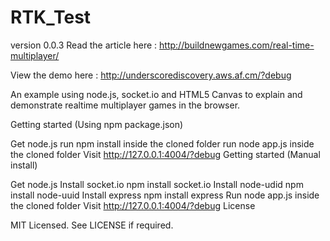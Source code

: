 RTK_Test
========

version 0.0.3
Read the article here : http://buildnewgames.com/real-time-multiplayer/

View the demo here : http://underscorediscovery.aws.af.cm/?debug

An example using node.js, socket.io and HTML5 Canvas to explain and demonstrate realtime multiplayer games in the browser.

Getting started (Using npm package.json)

Get node.js
run npm install inside the cloned folder
run node app.js inside the cloned folder
Visit http://127.0.0.1:4004/?debug
Getting started (Manual install)

Get node.js
Install socket.io npm install socket.io
Install node-udid npm install node-uuid
Install express npm install express
Run node app.js inside the cloned folder
Visit http://127.0.0.1:4004/?debug
License

MIT Licensed. See LICENSE if required.
